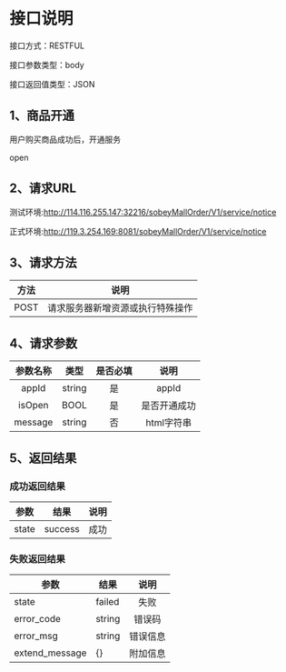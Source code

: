 # 接口说明

接口方式：RESTFUL

接口参数类型：body

接口返回值类型：JSON

## 1、商品开通

用户购买商品成功后，开通服务

open

## 2、请求URL

  测试环境:http://114.116.255.147:32216/sobeyMallOrder/V1/service/notice 

  正式环境:http://119.3.254.169:8081/sobeyMallOrder/V1/service/notice

## 3、请求方法

| 方法 | 说明                             |
| ---- | -------------------------------- |
| POST | 请求服务器新增资源或执行特殊操作 |

## 4、请求参数

| 参数名称 |  类型  | 是否必填 |     说明     |
| :------: | :----: | :------: | :----------: |
|  appId   | string |    是    |    appId     |
|  isOpen  |  BOOL  |    是    | 是否开通成功 |
| message  | string |    否    |  html字符串  |

## 5、返回结果

### 成功返回结果

| 参数  |  结果   | 说明 |
| :---: | :-----: | :--: |
| state | success | 成功 |

### 失败返回结果

| 参数           | 结果   |   说明   |
| -------------- | ------ | :------: |
| state          | failed |   失败   |
| error_code     | string |  错误码  |
| error_msg      | string | 错误信息 |
| extend_message | {}     | 附加信息 |


